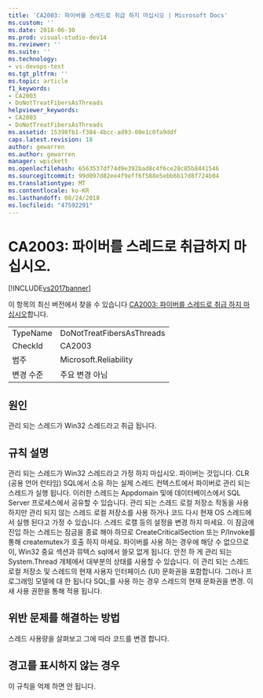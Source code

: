 ```yaml
---
title: 'CA2003: 파이버를 스레드로 취급 하지 마십시오 | Microsoft Docs'
ms.custom: ''
ms.date: 2018-06-30
ms.prod: visual-studio-dev14
ms.reviewer: ''
ms.suite: ''
ms.technology:
- vs-devops-test
ms.tgt_pltfrm: ''
ms.topic: article
f1_keywords:
- CA2003
- DoNotTreatFibersAsThreads
helpviewer_keywords:
- CA2003
- DoNotTreatFibersAsThreads
ms.assetid: 15398fb1-f384-4bcc-ad93-00e1c0fa9ddf
caps.latest.revision: 18
author: gewarren
ms.author: gewarren
manager: wpickett
ms.openlocfilehash: 6563537df74d9e392bad8c4f6ce28c85b8441546
ms.sourcegitcommit: 99d097d82ee4f9eff6f588e5ebb6b17d8f724b04
ms.translationtype: MT
ms.contentlocale: ko-KR
ms.lasthandoff: 08/24/2018
ms.locfileid: "47592291"
---
```

# <a name="ca2003-do-not-treat-fibers-as-threads"></a>CA2003: 파이버를 스레드로 취급하지 마십시오.
[!INCLUDE[vs2017banner](../includes/vs2017banner.md)]

이 항목의 최신 버전에서 찾을 수 있습니다 [CA2003: 파이버를 스레드로 취급 하지 마십시오](https://docs.microsoft.com/visualstudio/code-quality/ca2003-do-not-treat-fibers-as-threads)합니다.

|||
|-|-|
|TypeName|DoNotTreatFibersAsThreads|
|CheckId|CA2003|
|범주|Microsoft.Reliability|
|변경 수준|주요 변경 아님|

## <a name="cause"></a>원인
 관리 되는 스레드가 Win32 스레드라고 취급 됩니다.

## <a name="rule-description"></a>규칙 설명
 관리 되는 스레드가 Win32 스레드라고 가정 하지 마십시오. 파이버는 것입니다. CLR (공용 언어 런타임) SQL에서 소유 하는 실제 스레드 컨텍스트에서 파이버로 관리 되는 스레드가 실행 됩니다. 이러한 스레드는 Appdomain 및에 데이터베이스에서 SQL Server 프로세스에서 공유할 수 있습니다. 관리 되는 스레드 로컬 저장소 작동을 사용 하지만 관리 되지 않는 스레드 로컬 저장소를 사용 하거나 코드 다시 현재 OS 스레드에서 실행 된다고 가정 수 있습니다. 스레드 로캘 등의 설정을 변경 하지 마세요. 이 잠금에 진입 하는 스레드는 잠금을 종료 해야 하므로 CreateCriticalSection 또는 P/Invoke를 통해 createmutex가 호출 하지 마세요. 파이버를 사용 하는 경우에 해당 수 없으므로이, Win32 중요 섹션과 뮤텍스 sql에서 쓸모 없게 됩니다. 안전 하 게 관리 되는 System.Thread 개체에서 대부분의 상태를 사용할 수 있습니다. 이 관리 되는 스레드 로컬 저장소 및 스레드의 현재 사용자 인터페이스 (UI) 문화권을 포함합니다. 그러나 프로그래밍 모델에 대 한 됩니다 SQL;를 사용 하는 경우 스레드의 현재 문화권을 변경. 이 새 사용 권한을 통해 적용 됩니다.

## <a name="how-to-fix-violations"></a>위반 문제를 해결하는 방법
 스레드 사용량을 살펴보고 그에 따라 코드를 변경 합니다.

## <a name="when-to-suppress-warnings"></a>경고를 표시하지 않는 경우
 이 규칙을 억제 하면 안 됩니다.



